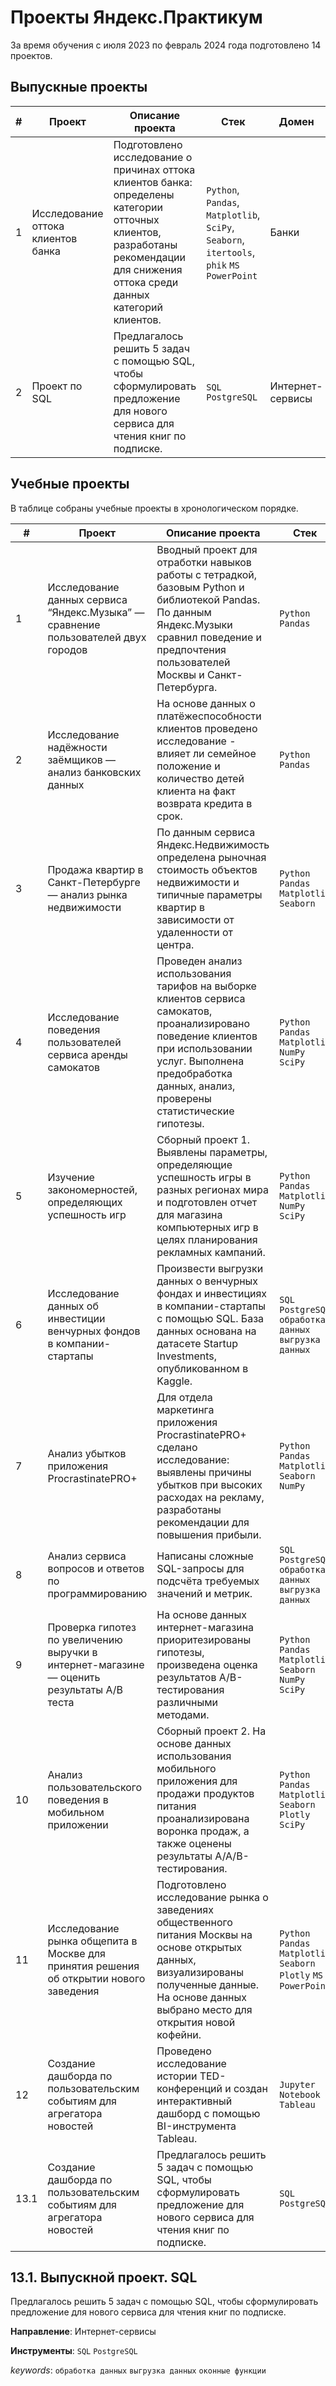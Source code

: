 # Проекты Яндекс.Практикум

За время обучения c июля 2023 по февраль 2024 года подготовлено 14 проектов.

## Выпускные проекты

| # | Проект |  Описание проекта  |  Стек  |  Домен  |
|----|---|---|---|---|
|  1  |  Исследование оттока клиентов банка |  Подготовлено исследование о причинах оттока клиентов банка: определены категории отточных клиентов, разработаны рекомендации для снижения оттока среди данных категорий клиентов.  |  `Python`, `Pandas`, `Matplotlib`, `SciPy`, `Seaborn`, `itertools`, `phik` `MS PowerPoint` |  Банки |
|  2  |  Проект по SQL |  Предлагалось решить 5 задач с помощью SQL, чтобы сформулировать предложение для нового сервиса для чтения книг по подписке.  |  `SQL` `PostgreSQL` |  Интернет-сервисы |

## Учебные проекты
В таблице собраны учебные проекты в хронологическом порядке.

| # | Проект |  Описание проекта  |  Стек  |  Домен  |
|----|---|---|---|---|
|  1  |  Исследование данных сервиса “Яндекс.Музыка” — сравнение пользователей двух городов |  Вводный проект для отработки навыков работы с тетрадкой, базовым Python и библиотекой Pandas.<br>По данным Яндекс.Музыки сравнил поведение и предпочтения пользователей Москвы и Санкт-Петербурга.  |  `Python` `Pandas` |  Интернет-сервисы, Стримминговый сервис |
|  2  |  Исследование надёжности заёмщиков — анализ банковских данных |  На основе данных о платёжеспособности клиентов проведено исследование - влияет ли семейное положение и количество детей клиента на факт возврата кредита в срок.  |  `Python` `Pandas` |  Банки, кредитование |
|  3  |  Продажа квартир в Санкт-Петербурге — анализ рынка недвижимости |  По данным сервиса Яндекс.Недвижимость определена рыночная стоимость объектов недвижимости и типичные параметры квартир в зависимости от удаленности от центра.  |  `Python` `Pandas` `Matplotlib` `Seaborn` |  Банки, кредитование |
|  4  |  Исследование поведения пользователей сервиса аренды самокатов |  Проведен анализ использования тарифов на выборке клиентов сервиса самокатов, проанализировано поведение клиентов при использовании услуг. Выполнена предобработка данных, анализ, проверены статистические гипотезы.  |  `Python` `Pandas` `Matplotlib` `NumPy` `SciPy`  |  Телеком |
|  5  |  Изучение закономерностей, определяющих успешность игр |  Сборный проект 1. Выявлены параметры, определяющие успешность игры в разных регионах мира и подготовлен отчет для магазина компьютерных игр в целях планирования рекламных кампаний.  |  `Python` `Pandas` `Matplotlib` `NumPy` `SciPy`  |  Телеком |
|  6  |  Исследование данных об инвестиции венчурных фондов в компании-стартапы |  Произвести выгрузки данных о венчурных фондах и инвестициях в компании-стартапы с помощью SQL. База данных основана на датасете Startup Investments, опубликованном в Kaggle.  |  `SQL` `PostgreSQL` `обработка данных` `выгрузка данных`  |  Стартапы, Инвестиции |
|  7  |  Анализ убытков приложения ProcrastinatePRO+ |  Для отдела маркетинга приложения ProcrastinatePRO+ сделано исследование: выявлены причины убытков при высоких расходах на рекламу, разработаны рекомендации для повышения прибыли.  |  `Python` `Pandas` `Matplotlib` `Seaborn` `NumPy`  |  Интернет-сервисы, Стартапы |
|  8  |  Анализ сервиса вопросов и ответов по программированию |  Написаны сложные SQL-запросы для подсчёта требуемых значений и метрик.  |  `SQL` `PostgreSQL` `обработка данных` `выгрузка данных`  |  Интернет-сервисы |
|  9  |  Проверка гипотез по увеличению выручки в интернет-магазине — оценить результаты A/B теста |  На основе данных интернет-магазина приоритезированы гипотезы, произведена оценка результатов A/B-тестирования различными методами.  |  `Python` `Pandas` `Matplotlib` `Seaborn` `NumPy` `SciPy`  |  Интернет-магазин |
|  10  |  Анализ пользовательского поведения в мобильном приложении |  Сборный проект 2. На основе данных использования мобильного приложения для продажи продуктов питания проанализирована воронка продаж, а также оценены результаты A/A/B-тестирования.  |  `Python` `Pandas` `Matplotlib` `Seaborn` `Plotly` `SciPy`  |  Интернет-сервисы, стартапы |
|  11  |  Исследование рынка общепита в Москве для принятия решения об открытии нового заведения |  Подготовлено исследование рынка о заведениях общественного питания Москвы на основе открытых данных, визуализированы полученные данные. На основе данных выбрано место для открытия новой кофейни.  |  `Python` `Pandas` `Matplotlib` `Seaborn` `Plotly` `MS PowerPoint`  |  Стартапы, оффлайн |
|  12  |  Создание дашборда по пользовательским событиям для агрегатора новостей |  Проведено исследование истории TED-конференций и создан интерактивный дашборд с помощью BI-инструмента Tableau.  |  `Jupyter Notebook` `Tableau`  |  Стартапы |
|  13.1  |  Создание дашборда по пользовательским событиям для агрегатора новостей |  Предлагалось решить 5 задач с помощью SQL, чтобы сформулировать предложение для нового сервиса для чтения книг по подписке.  |  `SQL` `PostgreSQL`  |  Стартапы |


## 13.1. Выпускной проект. SQL

Предлагалось решить 5 задач с помощью SQL, чтобы сформулировать предложение для нового сервиса для чтения книг по подписке.

**Направление**: Интернет-сервисы

**Инструменты**: `SQL` `PostgreSQL`

_keywords_: `обработка данных` `выгрузка данных` `оконные функции`

